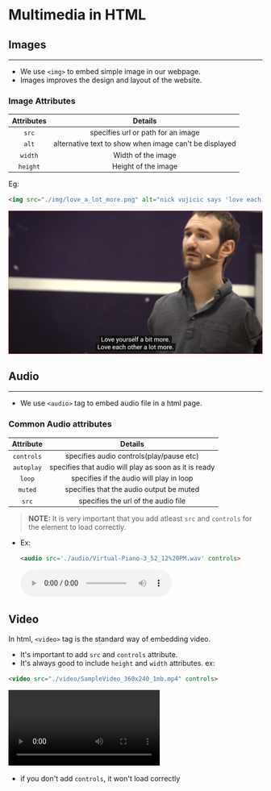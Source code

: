 # Multimedia in HTML

## Images
---
- We use `<img>` to embed simple image in our webpage.
- Images improves the design and layout of the website.
### Image Attributes
|Attributes|Details|
|:---:|:---:|
|`src`|specifies url or path for an image|
|`alt`|alternative text to show when image can't be displayed|
|`width`|Width of the image|
|`height`|Height of the image|

Eg:
```html
<img src="./img/love_a_lot_more.png" alt="nick vujicic says 'love each other a lot more'">
```
![nick vujicic says "Love each other a lot more"](./img/love_a_lot_more.png)

## Audio
---
- We use `<audio>` tag to embed audio file in a html page.
### Common Audio attributes
|Attribute|Details|
|:---:|:---:|
|`controls`|specifies audio controls(play/pause etc)|
|`autoplay`|specifies that audio will play as soon as it is ready|
|`loop`|specifies if the audio will play in loop|
|`muted`|specifies that the audio output be muted|
|`src`|specifies the url of the audio file|

> **NOTE:** It is very important that you add atleast `src` and `controls` for the element to load correctly.

- Ex:
    ```html
    <audio src='./audio/Virtual-Piano-3_52_12%20PM.wav' controls>
    ```
    <audio src='./audio/Virtual-Piano-3_52_12%20PM.wav' controls>

## Video

In html, `<video>` tag is the standard way of embedding video.
- It's important to add `src` and `controls` attribute.
- It's always good to include `height` and `width` attributes.
ex:
```html
<video src="./video/SampleVideo_360x240_1mb.mp4" controls>
```
<video src="./video/SampleVideo_360x240_1mb.mp4" controls></video>
- if you don't add `controls`, it won't load correctly